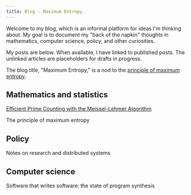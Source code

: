 ```yaml
---
title: Blog - Maximum Entropy
---
```


Welcome to my blog, which is an informal platform for ideas I'm thinking about.  My goal is to document my "back of the napkin" thoughts in mathematics, computer science, policy, and other curiosities.

My posts are below.  When available, I have linked to published posts.  The unlinked articles are placeholders for drafts in progress.

The blog title, "Maximum Entropy," is a nod to the [principle of maximum entropy](https://en.wikipedia.org/wiki/Principle_of_maximum_entropy).

## Mathematics and statistics

[Efficient Prime Counting with the Meissel-Lehmer Algorithm](posts/2016-12-23-prime-counting.html)

The principle of maximum entropy

## Policy

Notes on research and distributed systems

## Computer science

Software that writes software: the state of program synthesis

